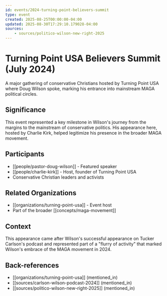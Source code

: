 ```yaml
---
id: events/2024-turning-point-believers-summit
type: event
created: 2025-08-25T00:00:00-04:00
updated: 2025-08-30T17:29:10.179028-04:00
sources:
    - sources/politico-wilson-new-right-2025
---
```


# Turning Point USA Believers Summit (July 2024)

A major gathering of conservative Christians hosted by Turning Point USA where Doug Wilson spoke, marking his entrance into mainstream MAGA political circles.

## Significance

This event represented a key milestone in Wilson's journey from the margins to the mainstream of conservative politics. His appearance here, hosted by Charlie Kirk, helped legitimize his presence in the broader MAGA movement.

## Participants

- [[people/pastor-doug-wilson]] - Featured speaker
- [[people/charlie-kirk]] - Host, founder of Turning Point USA
- Conservative Christian leaders and activists

## Related Organizations

- [[organizations/turning-point-usa]] - Event host
- Part of the broader [[concepts/maga-movement]]

## Context

This appearance came after Wilson's successful appearance on Tucker Carlson's podcast and represented part of a "flurry of activity" that marked Wilson's embrace of the MAGA movement in 2024.

## Back-references
<!-- Auto-maintained by the system -->
- [[organizations/turning-point-usa]] (mentioned_in)
- [[sources/carlson-wilson-podcast-2024]] (mentioned_in)
- [[sources/politico-wilson-new-right-2025]] (mentioned_in)

